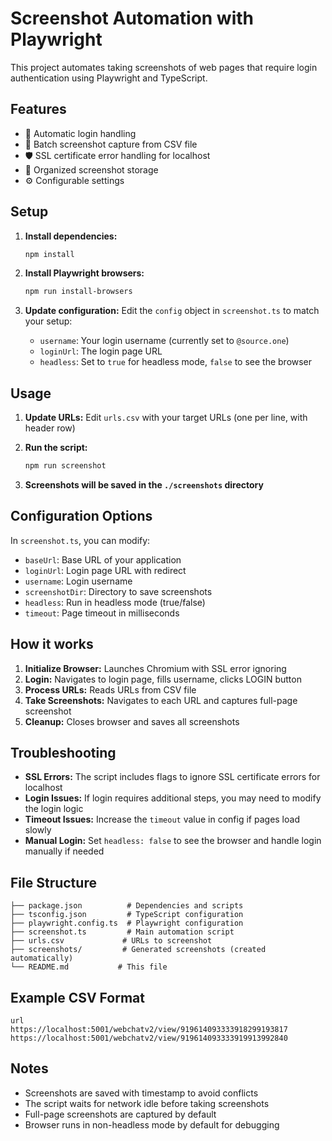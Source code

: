 # Screenshot Automation with Playwright

This project automates taking screenshots of web pages that require login authentication using Playwright and TypeScript.

## Features

- 🔐 Automatic login handling
- 📸 Batch screenshot capture from CSV file
- 🛡️ SSL certificate error handling for localhost
- 📁 Organized screenshot storage
- ⚙️ Configurable settings

## Setup

1. **Install dependencies:**
   ```bash
   npm install
   ```

2. **Install Playwright browsers:**
   ```bash
   npm run install-browsers
   ```

3. **Update configuration:**
   Edit the `config` object in `screenshot.ts` to match your setup:
   - `username`: Your login username (currently set to `@source.one`)
   - `loginUrl`: The login page URL
   - `headless`: Set to `true` for headless mode, `false` to see the browser

## Usage

1. **Update URLs:**
   Edit `urls.csv` with your target URLs (one per line, with header row)

2. **Run the script:**
   ```bash
   npm run screenshot
   ```

3. **Screenshots will be saved in the `./screenshots` directory**

## Configuration Options

In `screenshot.ts`, you can modify:

- `baseUrl`: Base URL of your application
- `loginUrl`: Login page URL with redirect
- `username`: Login username
- `screenshotDir`: Directory to save screenshots
- `headless`: Run in headless mode (true/false)
- `timeout`: Page timeout in milliseconds

## How it works

1. **Initialize Browser:** Launches Chromium with SSL error ignoring
2. **Login:** Navigates to login page, fills username, clicks LOGIN button
3. **Process URLs:** Reads URLs from CSV file
4. **Take Screenshots:** Navigates to each URL and captures full-page screenshot
5. **Cleanup:** Closes browser and saves all screenshots

## Troubleshooting

- **SSL Errors:** The script includes flags to ignore SSL certificate errors for localhost
- **Login Issues:** If login requires additional steps, you may need to modify the login logic
- **Timeout Issues:** Increase the `timeout` value in config if pages load slowly
- **Manual Login:** Set `headless: false` to see the browser and handle login manually if needed

## File Structure

```
├── package.json          # Dependencies and scripts
├── tsconfig.json         # TypeScript configuration
├── playwright.config.ts  # Playwright configuration
├── screenshot.ts         # Main automation script
├── urls.csv             # URLs to screenshot
├── screenshots/         # Generated screenshots (created automatically)
└── README.md           # This file
```

## Example CSV Format

```csv
url
https://localhost:5001/webchatv2/view/919614093333918299193817
https://localhost:5001/webchatv2/view/919614093333919913992840
```

## Notes

- Screenshots are saved with timestamp to avoid conflicts
- The script waits for network idle before taking screenshots
- Full-page screenshots are captured by default
- Browser runs in non-headless mode by default for debugging 